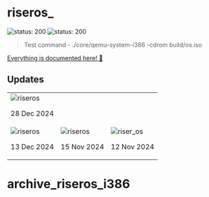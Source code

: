 # riseros_
![status: 200](https://img.shields.io/badge/status-active-green)
![status: 200](https://img.shields.io/badge/dev_environment-linux-blue)

<!-- ![riser_lang (2)](https://github.com/user-attachments/assets/556eafef-ee33-47fc-a095-f3917c8e3e56) -->

<!-- ![riseros](https://github.com/user-attachments/assets/5ed93375-26ba-4e14-aea2-3c5fde31d186) -->

> Test command - ./core/qemu-system-i386 -cdrom build/os.iso

[Everything is documented here! 🔗](https://chauhansumitdev.github.io/riser-OS/)


## Updates
<table>
<tr>
    <td>
      <img src="gallery/interrupt.png" alt="riseros" >
      <p>28 Dec 2024</p>
    </td>
  </tr>
  <tr>
    <td>
      <img src="gallery/println.png" alt="riseros" >
      <p>13 Dec 2024</p>
    </td>
    <td>
      <img src="gallery/vga.png" alt="riseros">
      <p>15 Nov 2024</p>
    </td>
    <td>
      <img src="gallery/hello.png" alt="riser_os" >
      <p>12 Nov 2024</p>
    </td>
  </tr>
</table>


# archive_riseros_i386
